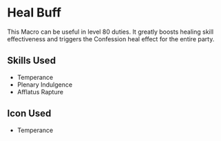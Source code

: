 # Heal Buff

This Macro can be useful in level 80 duties. It greatly boosts healing skill effectiveness and triggers the Confession heal effect for the entire party.

## Skills Used

 - Temperance
 - Plenary Indulgence
 - Afflatus Rapture

## Icon Used

 - Temperance